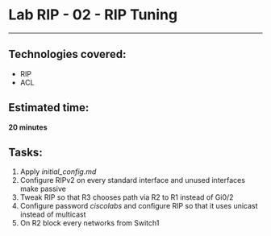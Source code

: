 # Lab RIP - 02 - RIP Tuning
---

## Technologies covered:
- RIP
- ACL

## Estimated time:
**20 minutes**

## Tasks:

1. Apply *initial_config.md*
2. Configure RIPv2 on every standard interface and unused interfaces make passive
3. Tweak RIP so that R3 chooses path via R2 to R1 instead of Gi0/2
4. Configure password *ciscolabs* and configure RIP so that it uses unicast instead of multicast
5. On R2 block every networks from Switch1